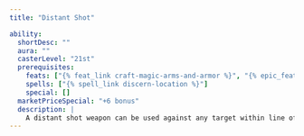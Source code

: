 ```yaml
---
title: "Distant Shot"

ability:
  shortDesc: ""
  aura: ""
  casterLevel: "21st"
  prerequisites:
    feats: ["{% feat_link craft-magic-arms-and-armor %}", "{% epic_feat_link craft-epic-magic-arms-and-armor %}"]
    spells: ["{% spell_link discern-location %}"]
    special: []
  marketPriceSpecial: "+6 bonus"
  description: |
    A distant shot weapon can be used against any target within line of sight at no penalty for range.
---
```

